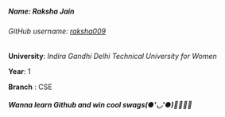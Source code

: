 ##### Name: Raksha Jain

###### GitHub username: [raksha009](https://github.com/raksha009)

**University**: *Indira Gandhi Delhi Technical University for Women*

**Year**: 1

**Branch** : CSE

##### Wanna learn Github and win cool swags(●'◡'●)🤘🏻🤘🏻

